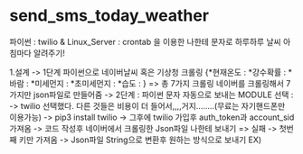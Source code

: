 # send_sms_today_weather
파이썬 : twilio &amp; Linux_Server : crontab 을 이용한 나한테 문자로 하루하루 날씨 아침마다 알려주기!


1.설계
 -> 1단계 파이썬으로 네이버날씨 혹은 기상청 크롤링
    {*현재온도 : 
    *강수확률 :
    *바람 :
    *미세먼지 :
    *초미세먼지 :
    *습도 :  }  => 총 7가지 크롤링 
    네이버를 크롤링해서 7가지만 json파일로 만들어줌 
 -> 2단계 : 파이썬 문자 자동으로 보내는 MODULE 선택 :
      -> twilio 선택했다. 다른 것들은 비용이 더 들어서,,,,거지........(무료는 자기핸드폰만 이용가능)
      -> pip3 install twilio
      -> 그후에 twilio 가입후 auth_token과 account_sid 가져옴
      -> 코드 작성후 네이버에서 크롤링한 Json파일 나한테 보내기 => 실패 -> 첫번째 키만 가져옴
      -> Json파일 String으로 변환후 원하는 방식으로 보내기
      EX) 
